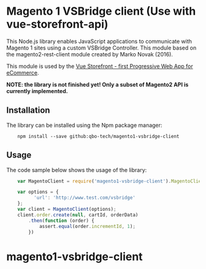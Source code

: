 # Magento 1 VSBridge client (Use with vue-storefront-api)

This Node.js library enables JavaScript applications to communicate with Magento 1 sites using a custom VSBridge Controller.
This module based on the magento2-rest-client module created by Marko Novak (2016).

This module is used by the [Vue Storefront - first Progressive Web App for eCommerce](https://github.com/DivanteLtd/vue-storefront-api).

**NOTE: the library is not finished yet! Only a subset of Magento2 API is currently implemented.**

## Installation

The library can be installed using the Npm package manager:

```
    npm install --save github:qbo-tech/magento1-vsbridge-client
```

## Usage

The code sample below shows the usage of the library:

```javascript
    var MagentoClient = require('magento1-vsbridge-client').MagentoClient;

    var options = {
          'url': 'http://www.test.com/vsbridge'
    };
    var client = MagentoClient(options);
    client.order.create(null, cartId, orderData)
        .then(function (order) {
            assert.equal(order.incrementId, 1);
        })
```
# magento1-vsbridge-client
